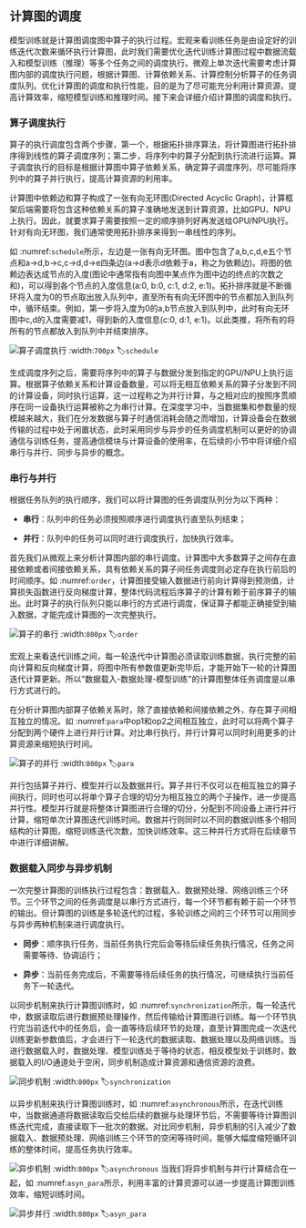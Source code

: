 ## 计算图的调度

模型训练就是计算图调度图中算子的执行过程。宏观来看训练任务是由设定好的训练迭代次数来循环执行计算图，此时我们需要优化迭代训练计算图过程中数据流载入和模型训练（推理）等多个任务之间的调度执行。微观上单次迭代需要考虑计算图内部的调度执行问题，根据计算图、计算依赖关系、计算控制分析算子的任务调度队列。优化计算图的调度和执行性能，目的是为了尽可能充分利用计算资源，提高计算效率，缩短模型训练和推理时间。接下来会详细介绍计算图的调度和执行。

### 算子调度执行

算子的执行调度包含两个步骤，第一个，根据拓扑排序算法，将计算图进行拓扑排序得到线性的算子调度序列；第二步，将序列中的算子分配到执行流进行运算。算子调度执行的目标是根据计算图中算子依赖关系，确定算子调度序列，尽可能将序列中的算子并行执行，提高计算资源的利用率。

计算图中依赖边和算子构成了一张有向无环图(Directed Acyclic Graph)，计算框架后端需要将包含这种依赖关系的算子准确地发送到计算资源，比如GPU、NPU上执行。因此，就要求算子需要按照一定的顺序排列好再发送给GPU/NPU执行。针对有向无环图，我们通常使用拓扑排序来得到一串线性的序列。

如 :numref:`schedule`所示，左边是一张有向无环图。图中包含了a,b,c,d,e五个节点和a-\>d,b-\>c,c-\>d,d-\>e四条边(a-\>d表示d依赖于a，称之为依赖边)。将图的依赖边表达成节点的入度(图论中通常指有向图中某点作为图中边的终点的次数之和)，可以得到各个节点的入度信息(a:0, b:0, c:1, d:2, e:1)。拓扑排序就是不断循环将入度为0的节点取出放入队列中，直至所有有向无环图中的节点都加入到队列中，循环结束。例如，第一步将入度为0的a,b节点放入到队列中，此时有向无环图中c,d的入度需要减1，得到新的入度信息(c:0, d:1, e:1)。以此类推，将所有的将所有的节点都放入到队列中并结束排序。

![算子调度执行](../img/ch03/schedule.svg)
:width:`700px`
:label:`schedule`

生成调度序列之后，需要将序列中的算子与数据分发到指定的GPU/NPU上执行运算。根据算子依赖关系和计算设备数量，可以将无相互依赖关系的算子分发到不同的计算设备，同时执行运算，这一过程称之为并行计算，与之相对应的按照序贯顺序在同一设备执行运算被称之为串行计算。在深度学习中，当数据集和参数量的规模越来越大，我们在分发数据与算子时通信消耗会随之而增加，计算设备会在数据传输的过程中处于闲置状态，此时采用同步与异步的任务调度机制可以更好的协调通信与训练任务，提高通信模块与计算设备的使用率，在后续的小节中将详细介绍串行与并行、同步与异步的概念。

### 串行与并行

根据任务队列的执行顺序，我们可以将计算图的任务调度队列分为以下两种：

-   **串行**：队列中的任务必须按照顺序进行调度执行直至队列结束；

-   **并行**：队列中的任务可以同时进行调度执行，加快执行效率。

首先我们从微观上来分析计算图内部的串行调度。计算图中大多数算子之间存在直接依赖或者间接依赖关系，具有依赖关系的算子间任务调度则必定存在执行前后的时间顺序。如 :numref:`order`，计算图接受输入数据进行前向计算得到预测值，计算损失函数进行反向梯度计算，整体代码流程后序算子的计算有赖于前序算子的输出。此时算子的执行队列只能以串行的方式进行调度，保证算子都能正确接受到输入数据，才能完成计算图的一次完整执行。

![算子的串行](../img/ch03/order.svg)
:width:`800px`
:label:`order`

宏观上来看迭代训练之间，每一轮迭代中计算图必须读取训练数据，执行完整的前向计算和反向梯度计算，将图中所有参数值更新完毕后，才能开始下一轮的计算图迭代计算更新。所以"数据载入-数据处理-模型训练"的计算图整体任务调度是以串行方式进行的。

在分析计算图内部算子依赖关系时，除了直接依赖和间接依赖之外，存在算子间相互独立的情况。如 :numref:`para`中op1和op2之间相互独立，此时可以将两个算子分配到两个硬件上进行并行计算。对比串行执行，并行计算可以同时利用更多的计算资源来缩短执行时间。

![算子的并行](../img/ch03/para.svg)
:width:`800px`
:label:`para`

并行包括算子并行、模型并行以及数据并行。算子并行不仅可以在相互独立的算子间执行，同时也可以将单个算子合理的切分为相互独立的两个子操作，进一步提高并行性。模型并行就是将整体计算图进行合理的切分，分配到不同设备上进行并行计算，缩短单次计算图迭代训练时间。数据并行则同时以不同的数据训练多个相同结构的计算图，缩短训练迭代次数，加快训练效率。这三种并行方式将在后续章节中进行详细讲解。

### 数据载入同步与异步机制

一次完整计算图的训练执行过程包含：数据载入、数据预处理、网络训练三个环节。三个环节之间的任务调度是以串行方式进行，每一个环节都有赖于前一个环节的输出。但计算图的训练是多轮迭代的过程，多轮训练之间的三个环节可以用同步与异步两种机制来进行调度执行。

-   **同步**：顺序执行任务，当前任务执行完后会等待后续任务执行情况，任务之间需要等待、协调运行；

-   **异步**：当前任务完成后，不需要等待后续任务的执行情况，可继续执行当前任务下一轮迭代。

以同步机制来执行计算图训练时，如 :numref:`synchronization`所示，每一轮迭代中，数据读取后进行数据预处理操作，然后传输给计算图进行训练。每一个环节执行完当前迭代中的任务后，会一直等待后续环节的处理，直至计算图完成一次迭代训练更新参数值后，才会进行下一轮迭代的数据读取、数据处理以及网络训练。当进行数据载入时，数据处理、模型训练处于等待的状态，相反模型处于训练时，数据载入的I/O通道处于空闲，同步机制造成计算资源和通信资源的浪费。

![同步机制](../img/ch03/synchronization.svg)
:width:`800px`
:label:`synchronization`

以异步机制来执行计算图训练时，如 :numref:`asynchronous`所示，在迭代训练中，当数据通道将数据读取后交给后续的数据与处理环节后，不需要等待计算图训练迭代完成，直接读取下一批次的数据。对比同步机制，异步机制的引入减少了数据载入、数据预处理、网络训练三个环节的空闲等待时间，能够大幅度缩短循环训练的整体时间，提高任务执行效率。

![异步机制](../img/ch03/asynchronous.svg)
:width:`800px`
:label:`asynchronous`
当我们将异步机制与并行计算结合在一起，如 :numref:`asyn_para`所示，利用丰富的计算资源可以进一步提高计算图训练效率，缩短训练时间。

![异步并行](../img/ch03/asyn_para.svg)
:width:`800px`
:label:`asyn_para`
